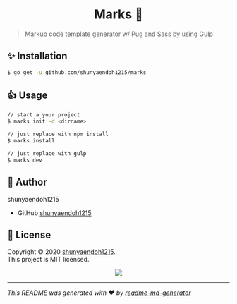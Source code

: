 <h1 align="center">Marks 👋</h1>

> Markup code template generator w/ Pug and Sass by using Gulp

## ✨ Installation

```sh
$ go get -u github.com/shunyaendoh1215/marks
```

## 👍 Usage

```sh
// start a your project
$ marks init -d <dirname>

// just replace with npm install
$ marks install

// just replace with gulp
$ marks dev
```

## 👤 Author

shunyaendoh1215

- GitHub [shunyaendoh1215](https://github.com/shunyaendoh1215)

## 📝 License

Copyright © 2020 [shunyaendoh1215](https://github.com/shunyaendoh1215).<br />
This project is MIT licensed.

<p align="center">
  <img src="https://img.shields.io/twitter/url?style=social&url=https%3A%2F%2Fgithub.com%2Fshunyaendoh1215%2Fmarkup-template">
</p>

---

_This README was generated with ❤️ by [readme-md-generator](https://github.com/kefranabg/readme-md-generator)_
